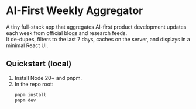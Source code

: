 # AI-First Weekly Aggregator

A tiny full-stack app that aggregates AI-first product development updates each week from official blogs and research feeds.  
It de-dupes, filters to the last 7 days, caches on the server, and displays in a minimal React UI.

## Quickstart (local)
1. Install Node 20+ and pnpm.
2. In the repo root:
   ```bash
   pnpm install
   pnpm dev
